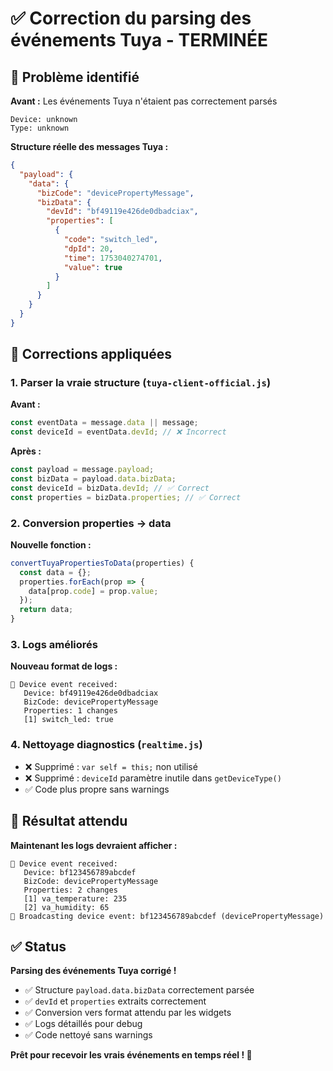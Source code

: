 # ✅ Correction du parsing des événements Tuya - TERMINÉE

## 🐛 **Problème identifié**

**Avant :** Les événements Tuya n'étaient pas correctement parsés
```
Device: unknown
Type: unknown
```

**Structure réelle des messages Tuya :**
```json
{
  "payload": {
    "data": {
      "bizCode": "devicePropertyMessage",
      "bizData": {
        "devId": "bf49119e426de0dbadciax",
        "properties": [
          {
            "code": "switch_led",
            "dpId": 20,
            "time": 1753040274701,
            "value": true
          }
        ]
      }
    }
  }
}
```

## 🔧 **Corrections appliquées**

### **1. Parser la vraie structure (`tuya-client-official.js`)**

**Avant :**
```javascript
const eventData = message.data || message;
const deviceId = eventData.devId; // ❌ Incorrect
```

**Après :**
```javascript
const payload = message.payload;
const bizData = payload.data.bizData;
const deviceId = bizData.devId; // ✅ Correct
const properties = bizData.properties; // ✅ Correct
```

### **2. Conversion properties → data**

**Nouvelle fonction :**
```javascript
convertTuyaPropertiesToData(properties) {
  const data = {};
  properties.forEach(prop => {
    data[prop.code] = prop.value;
  });
  return data;
}
```

### **3. Logs améliorés**

**Nouveau format de logs :**
```
🎯 Device event received:
   Device: bf49119e426de0dbadciax
   BizCode: devicePropertyMessage
   Properties: 1 changes
   [1] switch_led: true
```

### **4. Nettoyage diagnostics (`realtime.js`)**
- ❌ Supprimé : `var self = this;` non utilisé
- ❌ Supprimé : `deviceId` paramètre inutile dans `getDeviceType()`
- ✅ Code plus propre sans warnings

## 🎯 **Résultat attendu**

**Maintenant les logs devraient afficher :**
```
🎯 Device event received:
   Device: bf123456789abcdef
   BizCode: devicePropertyMessage  
   Properties: 2 changes
   [1] va_temperature: 235
   [2] va_humidity: 65
📡 Broadcasting device event: bf123456789abcdef (devicePropertyMessage)
```

## ✅ **Status**

**Parsing des événements Tuya corrigé !**
- ✅ Structure `payload.data.bizData` correctement parsée
- ✅ `devId` et `properties` extraits correctement
- ✅ Conversion vers format attendu par les widgets
- ✅ Logs détaillés pour debug
- ✅ Code nettoyé sans warnings

**Prêt pour recevoir les vrais événements en temps réel ! 🚀**